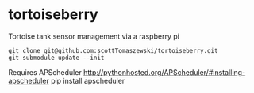 tortoiseberry
=============

Tortoise tank sensor management via a raspberry pi

    git clone git@github.com:scottTomaszewski/tortoiseberry.git
    git submodule update --init

Requires APScheduler
    http://pythonhosted.org/APScheduler/#installing-apscheduler
    pip install apscheduler
